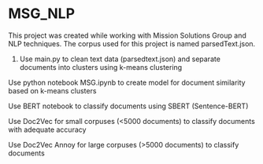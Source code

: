# MSG_NLP
This project was created while working with Mission Solutions Group and NLP techniques. The corpus used for this project is named parsedText.json.

1. Use main.py to clean text data (parsedtext.json) and separate documents into clusters using k-means clustering

Use python notebook MSG.ipynb to create model for document similarity based on k-means clusters

Use BERT notebook to classify documents using SBERT (Sentence-BERT)

Use Doc2Vec for small corpuses (<5000 documents) to classify documents with adequate accuracy

Use Doc2Vec Annoy for large corpuses (>5000 documents) to classify documents

